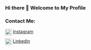 ### Hi there 👋 Welcome to My Profile

### Contact Me:
[Instagram]
[<img align="left" alt="_sansfi | Instagram" width="22px" src="https://upload.wikimedia.org/wikipedia/commons/e/e7/Instagram_logo_2016.svg" />][Instagram]
<br />

[Linkedin]
[<img align="left" alt="ikhsan34 | LinkedIn" width="22px" src="https://cdn-icons-png.flaticon.com/512/174/174857.png" />][Linkedin]


<br />

[Instagram]: https://instagram.com/_sansfi
[Linkedin]: https://www.linkedin.com/in/ikhsan-firdaus-509177148/

